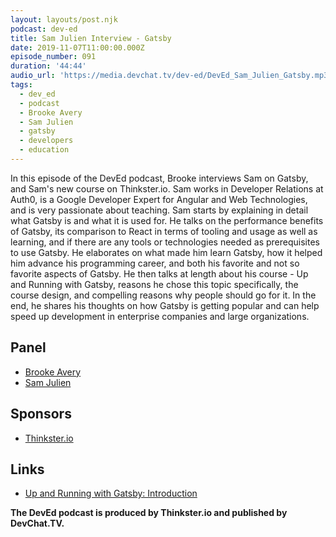 ```yaml
---
layout: layouts/post.njk
podcast: dev-ed
title: Sam Julien Interview - Gatsby
date: 2019-11-07T11:00:00.000Z
episode_number: 091
duration: '44:44'
audio_url: 'https://media.devchat.tv/dev-ed/DevEd_Sam_Julien_Gatsby.mp3'
tags:
  - dev_ed
  - podcast
  - Brooke Avery
  - Sam Julien
  - gatsby
  - developers
  - education
---
```

In this episode of the DevEd podcast, Brooke interviews Sam on Gatsby, and Sam's new course on Thinkster.io. Sam works in Developer Relations at Auth0, is a Google Developer Expert for Angular and Web Technologies, and is very passionate about teaching. Sam starts by explaining in detail what Gatsby is and what it is used for. He talks on the performance benefits of Gatsby, its comparison to React in terms of tooling and usage as well as learning, and if there are any tools or technologies needed as prerequisites to use Gatsby. He elaborates on what made him learn Gatsby, how it helped him advance his programming career, and both his favorite and not so favorite aspects of Gatsby. He then talks at length about his course - Up and Running with Gatsby, reasons he chose this topic specifically, the course design, and compelling reasons why people should go for it. In the end, he shares his thoughts on how Gatsby is getting popular and can help speed up development in enterprise companies and large organizations.

## Panel

* [Brooke Avery](https://thinkster.io/)
* [Sam Julien](https://twitter.com/samjulien?lang=en)

## Sponsors

* [Thinkster.io](https://thinkster.io/)

## Links

* [Up and Running with Gatsby: Introduction](https://thinkster.io/tutorials/up-and-running-with-gatsby-intro)

**The DevEd podcast is produced by Thinkster.io and published by DevChat.TV.**
